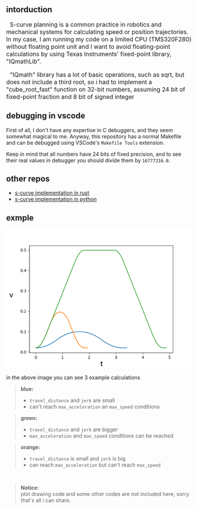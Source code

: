 

## intorduction

<div style="font-size: 16px; text-indent:10px;">
S-curve planning is a common practice in robotics and mechanical systems for calculating speed or position trajectories. In my case, I am running my code on a limited CPU (TMS320F280) without floating point unit and I want to avoid floating-point calculations by using Texas Instruments' fixed-point library, "IQmathLib". 
<p> "IQmath" library has a lot of basic operations, such as sqrt, but does not include a third root, so i had to implement a "cube_root_fast" function on 32-bit numbers, assuming 24 bit of fixed-point fraction and 8 bit of signed integer</p>

</div>

## debugging in vscode
First of all, I don't have any expertise in C debuggers, and they seem somewhat magical to me. Anyway, this repository has a normal Makefile and can be debugged using VSCode's `Makefile Tools` extension.  

Keep in mind that all numbers have 24 bits of fixed precision, and to see their real values in debugger you should divide them by `16777216.0`. 

## other repos
- [s-curve implementation in rust](https://github.com/marcbone/s_curve)
- [s-curve implementation in python](https://github.com/nameofuser1/py-scurve)

## exmple

![s-cure speed plots](imgs/plot.png)

in the above image you can see 3 example calculations 

> **blue:**  
> - `travel_distance` and `jerk` are small  
> - can't reach `max_acceleration` an `max_speed` conditions

>**green:** 
> - `travel_distance` and `jerk` are bigger  
> - `max_acceleration` and `max_speed` conditions can be reached

>**orange:** 
> - `travel_distance` is small and `jerk` is big
> - can reach `max_acceleration` but can't reach `max_speed`

<br/>

> **Notice:**  
> plot drawing code and some other codes are not included here, sorry that's all i can share.

